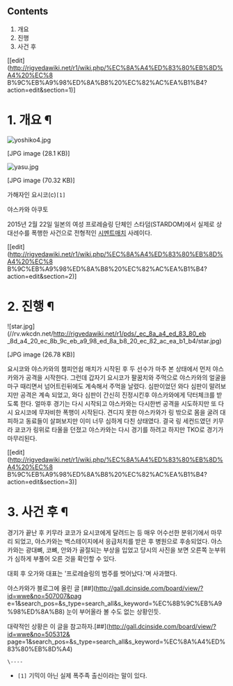 ## Contents

    

1. 개요 
2. 진행 
3. 사건 후 

[[edit](http://rigvedawiki.net/r1/wiki.php/%EC%8A%A4%ED%83%80%EB%8D%A4%20%EC%8
B%9C%EB%A9%98%ED%8A%B8%20%EC%82%AC%EA%B1%B4?action=edit&section=1)]

# 1. 개요 ¶

![yoshiko4.jpg](//rv.wkcdn.net/http://rigvedawiki.net/r1/pds/yoshiko4.jpg)

[JPG image (28.1 KB)]

![yasu.jpg](//rv.wkcdn.net/http://rigvedawiki.net/r1/pds/yasu.jpg)

[JPG image (70.32 KB)]

가해자인 요시코(c)`[1]`

야스카와 아쿠토

  
2015년 2월 22일 일본의 여성 프로레슬링 단체인 스타덤(STARDOM)에서 실제로 상대선수를 폭행한 사건으로 전형적인 [시멘트매치](%EC%8B%9C%EB%A9%98%ED%8A%B8%20%EB%A7%A4%EC%B9%98.md) 사례이다.

  

[[edit](http://rigvedawiki.net/r1/wiki.php/%EC%8A%A4%ED%83%80%EB%8D%A4%20%EC%8
B%9C%EB%A9%98%ED%8A%B8%20%EC%82%AC%EA%B1%B4?action=edit&section=2)]

# 2. 진행 ¶

![star.jpg](//rv.wkcdn.net/http://rigvedawiki.net/r1/pds/_ec_8a_a4_ed_83_80_eb
_8d_a4_20_ec_8b_9c_eb_a9_98_ed_8a_b8_20_ec_82_ac_ea_b1_b4/star.jpg)

[JPG image (26.78 KB)]

  
요시코와 야스카와의 챔피언쉽 매치가 시작된 후 두 선수가 마주 본 상태에서 먼저 야스카와가 공격을 시작한다. 그런데 갑자기 요시코가 팔꿈치와
주먹으로 야스카와의 얼굴을 마구 때리면서 넘어트린뒤에도 계속해서 주먹을 날렸다. 심판이었던 와다 심판이 말려보지만 공격은 계속 되었고, 와다
심판이 간신히 진정시킨후 야스카와에게 닥터체크를 받도록 한다. 얼마후 경기는 다시 시작되고 야스카와는 다시한번 공격을 시도하지만 또 다시
요시코에 무자비한 폭행이 시작된다. 견디지 못한 야스카와가 링 밖으로 몸을 굴려 대피하고 동료들이 살펴보지만 이미 너무 심하게 다친
상태였다. 결국 링 세컨드였던 키무라 쿄코가 링위로 타올을 던졌고 야스카와는 다시 경기를 하려고 하지만 TKO로 경기가 마무리된다.

  

[[edit](http://rigvedawiki.net/r1/wiki.php/%EC%8A%A4%ED%83%80%EB%8D%A4%20%EC%8
B%9C%EB%A9%98%ED%8A%B8%20%EC%82%AC%EA%B1%B4?action=edit&section=3)]

# 3. 사건 후 ¶

경기가 끝난 후 키무라 쿄코가 요시코에게 달려드는 등 매우 어수선한 분위기에서 마무리 되었고, 야스카와는 백스테이지에서 응급처치를 받은 후
병원으로 후송되었다. 야스카와는 광대뼈, 코뼈, 안와가 골절되는 부상을 입었고 당시의 사진을 보면 오른쪽 눈부위가 심하게 부풀어 오른 것을
확인할 수 있다.

  

대회 후 오가와 대표는 '프로레슬링의 범주를 벗어났다.'며 사과했다.

  

야스카와가 블로그에 올린 글 [##](http://gall.dcinside.com/board/view/?id=wwe&no=507007&pag
e=1&search_pos=&s_type=search_all&s_keyword=%EC%8B%9C%EB%A9%98%ED%8A%B8) 눈이
부어올라 볼 수도 없는 상황인듯.

  

대략적인 상황은 이 글을 참고하자.[##](http://gall.dcinside.com/board/view/?id=wwe&no=505312&
page=1&search_pos=&s_type=search_all&s_keyword=%EC%8A%A4%ED%83%80%EB%8D%A4)

`\----`

  * `[1]` 기믹이 아닌 실제 폭주족 출신이라는 말이 있다.

